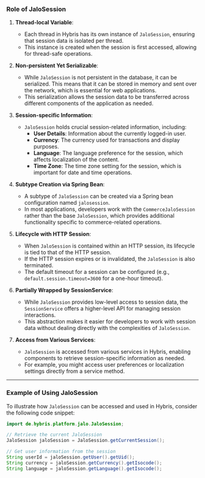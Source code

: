 ### Role of JaloSession

1. **Thread-local Variable**:
   - Each thread in Hybris has its own instance of `JaloSession`, ensuring that session data is isolated per thread.
   - This instance is created when the session is first accessed, allowing for thread-safe operations.

2. **Non-persistent Yet Serializable**:
   - While `JaloSession` is not persistent in the database, it can be serialized. This means that it can be stored in memory and sent over the network, which is essential for web applications.
   - This serialization allows the session data to be transferred across different components of the application as needed.

3. **Session-specific Information**:
   - `JaloSession` holds crucial session-related information, including:
     - **User Details**: Information about the currently logged-in user.
     - **Currency**: The currency used for transactions and display purposes.
     - **Language**: The language preference for the session, which affects localization of the content.
     - **Time Zone**: The time zone setting for the session, which is important for date and time operations.

4. **Subtype Creation via Spring Bean**:
   - A subtype of `JaloSession` can be created via a Spring bean configuration named `jalosession`.
   - In most applications, developers work with the `CommerceJaloSession` rather than the base `JaloSession`, which provides additional functionality specific to commerce-related operations.

5. **Lifecycle with HTTP Session**:
   - When `JaloSession` is contained within an HTTP session, its lifecycle is tied to that of the HTTP session. 
   - If the HTTP session expires or is invalidated, the `JaloSession` is also terminated.
   - The default timeout for a session can be configured (e.g., `default.session.timeout=3600` for a one-hour timeout).

6. **Partially Wrapped by SessionService**:
   - While `JaloSession` provides low-level access to session data, the `SessionService` offers a higher-level API for managing session interactions.
   - This abstraction makes it easier for developers to work with session data without dealing directly with the complexities of `JaloSession`.

7. **Access from Various Services**:
   - `JaloSession` is accessed from various services in Hybris, enabling components to retrieve session-specific information as needed. 
   - For example, you might access user preferences or localization settings directly from a service method.

---

### Example of Using JaloSession

To illustrate how `JaloSession` can be accessed and used in Hybris, consider the following code snippet:

```java
import de.hybris.platform.jalo.JaloSession;

// Retrieve the current JaloSession
JaloSession jaloSession = JaloSession.getCurrentSession();

// Get user information from the session
String userId = jaloSession.getUser().getUid();
String currency = jaloSession.getCurrency().getIsocode();
String language = jaloSession.getLanguage().getIsocode();
```